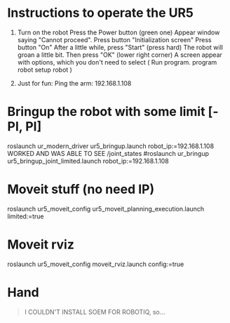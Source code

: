 
Instructions to operate the UR5
=================================

1. Turn on the robot
Press the Power button (green one)
Appear window saying "Cannot proceed". Press button "Initialization screen"
Press button "On"
After a little while, press "Start" (press hard)
The robot will groan a little bit. Then press "OK" (lower right corner)
A screen appear with options, which you don't need to select ( Run program. program robot setup robot )

2. Just for fun: Ping the arm: 192.168.1.108

# Bringup the robot with some limit [-PI, PI]
roslaunch ur_modern_driver ur5_bringup.launch robot_ip:=192.168.1.108 WORKED AND WAS ABLE TO SEE /joint_states
#roslaunch ur_bringup ur5_bringup_joint_limited.launch robot_ip:=192.168.1.108

# Moveit stuff (no need IP)
roslaunch ur5_moveit_config ur5_moveit_planning_execution.launch limited:=true

#  Moveit rviz
 roslaunch ur5_moveit_config moveit_rviz.launch config:=true

# Hand
> I COULDN'T INSTALL SOEM FOR ROBOTIQ, so...


